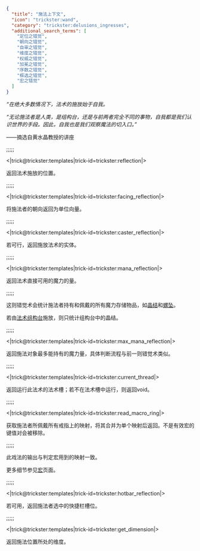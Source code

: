 ```json
{
  "title": "施法上下文",
  "icon": "trickster:wand",
  "category": "trickster:delusions_ingresses",
  "additional_search_terms": [
    "定位之错觉",
    "朝向之错觉",
    "自审之错觉",
    "维度之错觉",
    "权威之错觉",
    "加冕之错觉",
    "序数之错觉",
    "框选之错觉",
    "宏之错觉"
  ]
}
```

*“在绝大多数情况下，法术的施放始于自我。*


*“无论施法者是人类，是组构台，还是与前两者完全不同的事物，自我都是我们认识世界的手段。因此，自我也是我们观察魔法的切入口。”*


——摘选自黄水晶教授的讲座

;;;;;

<|trick@trickster:templates|trick-id=trickster:reflection|>

返回法术施放的位置。

;;;;;

<|trick@trickster:templates|trick-id=trickster:facing_reflection|>

将施法者的朝向返回为单位向量。

;;;;;

<|trick@trickster:templates|trick-id=trickster:caster_reflection|>

若可行，返回施放法术的实体。

;;;;;

<|trick@trickster:templates|trick-id=trickster:mana_reflection|>

返回法术直接可用的魔力的量。

;;;;;

这则错觉术会统计施法者持有和佩戴的所有魔力存储物品，如[晶结](^trickster:items/knots)和[螺坠](^trickster:items/amethyst_whorl)。


若由[法术组构台](^trickster:items/spell_construct)施放，则只统计组构台中的晶结。

;;;;;

<|trick@trickster:templates|trick-id=trickster:max_mana_reflection|>

返回施法对象最多能持有的魔力量，具体判断流程与前一则错觉术类似。

;;;;;

<|trick@trickster:templates|trick-id=trickster:current_thread|>

返回运行此法术的法术槽；若不在法术槽中运行，则返回void。

;;;;;

<|trick@trickster:templates|trick-id=trickster:read_macro_ring|>

获取施法者所佩戴所有戒指上的映射，将其合并为单个映射后返回。不是有效宏的键值对会被移除。

;;;;;

此戏法的输出与判定宏用到的映射一致。


更多细节参见[宏](^trickster:concepts/macro)页面。

;;;;;

<|trick@trickster:templates|trick-id=trickster:hotbar_reflection|>

若可用，返回施法者选中的快捷栏槽位。

;;;;;

<|trick@trickster:templates|trick-id=trickster:get_dimension|>

返回施法位置所处的维度。
